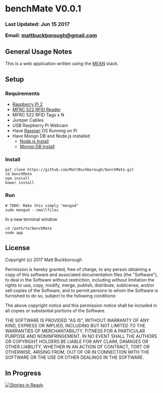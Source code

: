 # benchMate V0.0.1
### <p>Last Updated: Jun 15 2017</p> Email:  mattbuckborough@gmail.com
## General Usage Notes
This is a web application written using the [MEAN](https://en.wikipedia.org/wiki/MEAN_(software_bundle)) stack. 
## Setup
### Requirements
* [Raspberry Pi 2](https://www.raspberrypi.org/products/raspberry-pi-2-model-b/)
* [MFRC 522 RFID Reader](https://www.newegg.ca/Product/Product.aspx?Item=9SIA8Y63G23487)
* MFRC 522 RFID Tags x N
* Jumper Cables
* USB Raspberry Pi Webcam
* Have [Raspian](https://www.raspberrypi.org/downloads/raspbian/) OS Running on Pi
* Have Mongo DB and Node.js installed
  * [Node.js Install](https://nodejs.org/en/)
  * [Mongo DB Install](https://docs.mongodb.com/manual/administration/install-on-linux/)
### Install
```
git clone https://github.com/MattBuckborough/benchMate.git
cd benchMate
npm install
bower install
```
### Run
```
# TODO: Make this simply "mongod"
sudo mongod --smallfiles
```
In a new terminal window
```
cd /path/to/benchMate
node app
```
## License
Copyright (c) 2017 Matt Buckborough

Permission is hereby granted, free of charge, to any person obtaining a copy
of this software and associated documentation files (the "Software"), to deal
in the Software without restriction, including without limitation the rights
to use, copy, modify, merge, publish, distribute, sublicense, and/or sell
copies of the Software, and to permit persons to whom the Software is
furnished to do so, subject to the following conditions:

The above copyright notice and this permission notice shall be included in all
copies or substantial portions of the Software.

THE SOFTWARE IS PROVIDED "AS IS", WITHOUT WARRANTY OF ANY KIND, EXPRESS OR
IMPLIED, INCLUDING BUT NOT LIMITED TO THE WARRANTIES OF MERCHANTABILITY,
FITNESS FOR A PARTICULAR PURPOSE AND NONINFRINGEMENT. IN NO EVENT SHALL THE
AUTHORS OR COPYRIGHT HOLDERS BE LIABLE FOR ANY CLAIM, DAMAGES OR OTHER
LIABILITY, WHETHER IN AN ACTION OF CONTRACT, TORT OR OTHERWISE, ARISING FROM,
OUT OF OR IN CONNECTION WITH THE SOFTWARE OR THE USE OR OTHER DEALINGS IN THE
SOFTWARE.

## In Progress		
	
[![Stories in Ready](https://badge.waffle.io/MattBuckborough/benchMate.png?label=ready&title=Ready)](https://waffle.io/MattBuckborough/benchMate?utm_source=badge)

